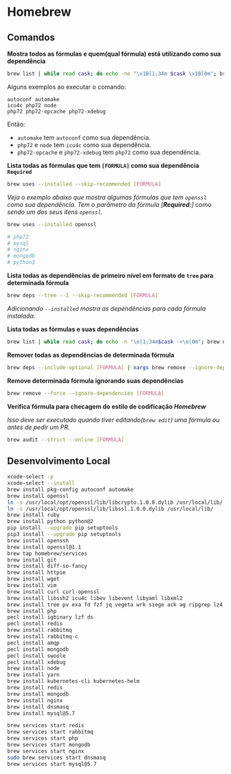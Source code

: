 # Homebrew

## Comandos

**Mostra todos as fórmulas e quem(qual fórmula) está utilizando como sua dependência**

```bash
brew list | while read cask; do echo -ne "\x1B[1;34m $cask \x1B[0m"; brew uses $cask --installed | awk '{printf(" %s ", $0)}'; echo ""; done
```

Alguns exemplos ao executar o comando:

```
autoconf automake
icu4c php72 node
php72 php72-opcache php72-xdebug
```

Então:

- `automake` tem `autoconf` como sua dependência.
- `php72` e `node` tem `icu4c` como sua dependência.
- `php72-opcache` e `php72-xdebug` tem `php72` como sua dependência.

**Lista todas as fórmulas que tem `[FORMULA]` como sua dependência `Required`**

```bash
brew uses --installed --skip-recommended [FORMULA]
```

*Veja o exemplo abaixo que mostra algumas fórmulas que tem `openssl` como sua dependência. Tem o parâmetro da fórmula [**Required:**] como sendo um dos seus itens `openssl`.*

```bash
brew uses --installed openssl

# php72
# mysql
# nginx
# mongodb
# python3
```

**Lista todas as dependências de primeiro nível em formato de `tree` para determinada fórmula**

```bash
brew deps --tree --1 --skip-recommended [FORMULA]
```

*Adicionando `--installed` mostra as dependências para cada fórmula instalada.*

**Lista todas as fórmulas e suas dependências**

```bash
brew list | while read cask; do echo -n "\e[1;34m$cask ->\e[0m"; brew deps $cask --1 --skip-recommended | awk '{printf(" %s ", $0)}'; echo ""; done
```

**Remover todas as dependências de determinada fórmula**

```bash
brew deps --include-optional [FORMULA] | xargs brew remove --ignore-dependencies
```

**Remove determinada fórmula ignorando suas dependências**

```bash
brew remove --force --ignore-dependencies [FORMULA]
```

**Verifica fórmula para checagem do estilo de codificação _Homebrew_**

*Isso deve ser executado quando tiver editando(`brew edit`) uma fórmula ou antes de pedir um PR.*

```bash
brew audit --strict --online [FORMULA]
```

## Desenvolvimento Local

```bash
xcode-select -p
xcode-select --install
brew install pkg-config autoconf automake
brew install openssl
ln -s /usr/local/opt/openssl/lib/libcrypto.1.0.0.dylib /usr/local/lib/
ln -s /usr/local/opt/openssl/lib/libssl.1.0.0.dylib /usr/local/lib/
brew install ruby
brew install python python@2
pip install --upgrade pip setuptools
pip3 install --upgrade pip setuptools
brew install openssh
brew install openssl@1.1
brew tap homebrew/services
brew install git
brew install diff-so-fancy
brew install httpie
brew install wget
brew install vim
brew install curl curl-openssl
brew install libssh2 icu4c libev libevent libyaml libxml2
brew install tree pv exa fd fzf jq vegeta wrk siege ack ag ripgrep lz4
brew install php
pecl install igbinary lzf ds
pecl install redis
brew install rabbitmq
brew install rabbitmq-c
pecl install amqp
pecl install mongodb
pecl install swoole
pecl install xdebug
brew install node
brew install yarn
brew install kubernetes-cli kubernetes-helm
brew install redis
brew install mongodb
brew install nginx
brew install dnsmasq
brew install mysql@5.7

brew services start redis
brew services start rabbitmq
brew services start php
brew services start mongodb
brew services start nginx
sudo brew services start dnsmasq
brew services start mysql@5.7
```
